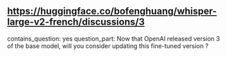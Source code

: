 ## https://huggingface.co/bofenghuang/whisper-large-v2-french/discussions/3

contains_question: yes
question_part: Now that OpenAI released version 3 of the base model, will you consider updating this fine-tuned version ?
